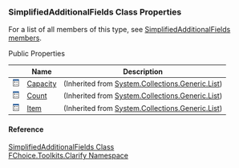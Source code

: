 ﻿### SimplifiedAdditionalFields Class Properties

For a list of all members of this type, see [SimplifiedAdditionalFields members](FChoice.Toolkits.Clarify~FChoice.Toolkits.Clarify.SimplifiedAdditionalFields_members.md).

Public Properties

|   | Name | Description |
| --- | --- | --- |
| ![Public Property](dotnetimages/publicProperty.png) | [Capacity](#) | (Inherited from [System.Collections.Generic.List<SimplifiedAdditionalField>](#)) |
| ![Public Property](dotnetimages/publicProperty.png) | [Count](#) | (Inherited from [System.Collections.Generic.List<SimplifiedAdditionalField>](#)) |
| ![Public Property](dotnetimages/publicProperty.png) | [Item](#) | (Inherited from [System.Collections.Generic.List<SimplifiedAdditionalField>](#)) |





#### Reference

[SimplifiedAdditionalFields Class](FChoice.Toolkits.Clarify~FChoice.Toolkits.Clarify.SimplifiedAdditionalFields.md)  
[FChoice.Toolkits.Clarify Namespace](FChoice.Toolkits.Clarify~FChoice.Toolkits.Clarify_namespace.md)
